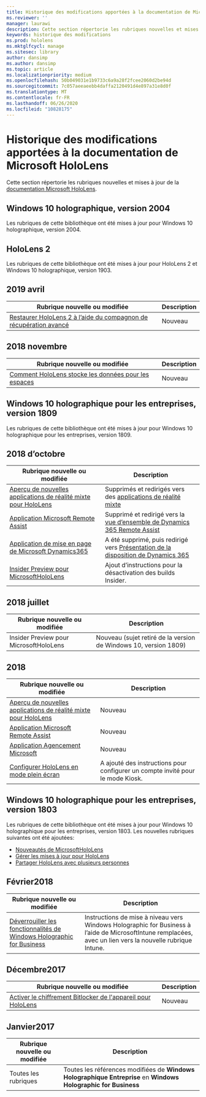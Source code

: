 ```yaml
---
title: Historique des modifications apportées à la documentation de Microsoft HoloLens
ms.reviewer: ''
manager: laurawi
description: Cette section répertorie les rubriques nouvelles et mises à jour pour HoloLens.
keywords: historique des modifications
ms.prod: hololens
ms.mktglfcycl: manage
ms.sitesec: library
author: dansimp
ms.author: dansimp
ms.topic: article
ms.localizationpriority: medium
ms.openlocfilehash: 50b049031e1b9733c6a9a28f2fcee2060d2be94d
ms.sourcegitcommit: 7c057aeeaeebb4daffa2120491d4e897a31e8d0f
ms.translationtype: MT
ms.contentlocale: fr-FR
ms.lasthandoff: 06/26/2020
ms.locfileid: "10828175"
---
```

# Historique des modifications apportées à la documentation de Microsoft HoloLens

Cette section répertorie les rubriques nouvelles et mises à jour de la [documentation Microsoft HoloLens](index.md).

## Windows 10 holographique, version 2004

Les rubriques de cette bibliothèque ont été mises à jour pour Windows 10 holographique, version 2004.

## HoloLens 2

Les rubriques de cette bibliothèque ont été mises à jour pour HoloLens 2 et Windows 10 holographique, version 1903.

## 2019 avril

Rubrique nouvelle ou modifiée | Description
--- | ---
[Restaurer HoloLens 2 à l’aide du compagnon de récupération avancé](hololens-recovery.md) | Nouveau

## 2018 novembre

Rubrique nouvelle ou modifiée | Description
--- | ---
[Comment HoloLens stocke les données pour les espaces](hololens-spaces.md) | Nouveau

## Windows 10 holographique pour les entreprises, version 1809

Les rubriques de cette bibliothèque ont été mises à jour pour Windows 10 holographique pour les entreprises, version 1809.


## 2018 d’octobre

Rubrique nouvelle ou modifiée | Description
--- | ---
[Aperçu de nouvelles applications de réalité mixte pour HoloLens](hololens-public-preview-apps.md) | Supprimés et redirigés vers des [applications de réalité mixte](https://docs.microsoft.com/dynamics365/#pivot=mixed-reality-apps)
[Application Microsoft Remote Assist](hololens-microsoft-remote-assist-app.md) | Supprimé et redirigé vers la [vue d’ensemble de Dynamics 365 Remote Assist](https://docs.microsoft.com/dynamics365/mixed-reality/remote-assist/)
[Application de mise en page de Microsoft Dynamics365](hololens-microsoft-dynamics-365-layout-app.md) | A été supprimé, puis redirigé vers [Présentation de la disposition de Dynamics 365](https://docs.microsoft.com/dynamics365/mixed-reality/layout/)
[Insider Preview pour MicrosoftHoloLens](hololens-insider.md) | Ajout d’instructions pour la désactivation des builds Insider.


## 2018 juillet

Rubrique nouvelle ou modifiée | Description
--- | ---
Insider Preview pour MicrosoftHoloLens | Nouveau (sujet retiré de la version de Windows 10, version 1809)


## 2018

Rubrique nouvelle ou modifiée | Description
--- | ---
[Aperçu de nouvelles applications de réalité mixte pour HoloLens](hololens-public-preview-apps.md) | Nouveau
[Application Microsoft Remote Assist](hololens-microsoft-remote-assist-app.md) | Nouveau
[Application Agencement Microsoft](hololens-microsoft-layout-app.md) | Nouveau
[Configurer HoloLens en mode plein écran](hololens-kiosk.md) | A ajouté des instructions pour configurer un compte invité pour le mode Kiosk.

## Windows 10 holographique pour les entreprises, version 1803

Les rubriques de cette bibliothèque ont été mises à jour pour Windows 10 holographique pour les entreprises, version 1803. Les nouvelles rubriques suivantes ont été ajoutées:

- [Nouveautés de MicrosoftHoloLens](hololens-whats-new.md)
- [Gérer les mises à jour pour HoloLens](hololens-updates.md)
- [Partager HoloLens avec plusieurs personnes](hololens-multiple-users.md)


## Février2018

Rubrique nouvelle ou modifiée | Description
--- | ---
[Déverrouiller les fonctionnalités de Windows Holographic for Business](hololens1-upgrade-enterprise.md)  | Instructions de mise à niveau vers Windows Holographic for Business à l’aide de MicrosoftIntune remplacées, avec un lien vers la nouvelle rubrique Intune.

## Décembre2017

Rubrique nouvelle ou modifiée | Description
--- | ---
[Activer le chiffrement Bitlocker de l'appareil pour HoloLens](hololens-encryption.md) | Nouveau

## Janvier2017

| Rubrique nouvelle ou modifiée | Description |
| --- | --- |
| Toutes les rubriques | Toutes les références modifiées de **Windows Holographique Entreprise** en **Windows Holographic for Business** |
